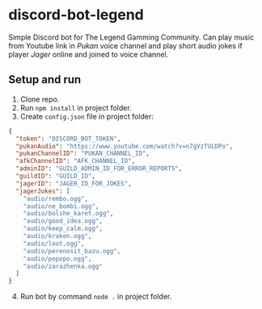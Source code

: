 # discord-bot-legend

Simple Discord bot for The Legend Gamming Community. Can play music from Youtube link in _Pukan_ voice channel and play short audio jokes if player _Jager_ online and joined to voice channel.

## Setup and run

1. Clone repo.
2. Run `npm install` in project folder.
3. Create `config.json` file in project folder:

```json
{
  "token": "DISCORD_BOT_TOKEN",
  "pukanAudio": "https://www.youtube.com/watch?v=n7gVzTULDPo",
  "pukanChannelID": "PUKAN_CHANNEL_ID",
  "afkChannelID": "AFK_CHANNEL_ID",
  "adminID": "GUILD_ADMIN_ID_FOR_ERROR_REPORTS",
  "guildID": "GUILD_ID",
  "jagerID": "JAGER_ID_FOR_JOKES",
  "jagerJokes": [
    "audio/rembo.ogg",
    "audio/ne_bombi.ogg",
    "audio/bolshe_karet.ogg",
    "audio/good_idea.ogg",
    "audio/keep_calm.ogg",
    "audio/kraken.ogg",
    "audio/loot.ogg",
    "audio/perenosit_bazu.ogg",
    "audio/popopo.ogg",
    "audio/zarazhenka.ogg"
  ]
}
```

4. Run bot by command `node .` in project folder.
